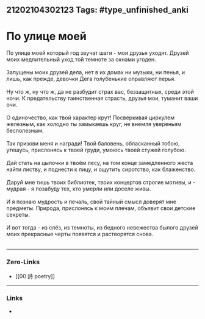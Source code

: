 21202104302123
Tags: #type_unfinished_anki
---
# По улице моей

По улице моей который год звучат шаги - мои друзья уходят. Друзей моих медлительный уход той темноте за окнами угоден.<br><br>Запущены моих друзей дела, нет в их домах ни музыки, ни пенья, и лишь, как прежде, девочки Дега голубенькие оправляют перья.<br><br>Ну что ж, ну что ж, да не разбудит страх вас, беззащитных, среди этой ночи. К предательству таинственная страсть, друзья мои, туманит ваши очи.<br><br>О одиночество, как твой характер крут! Посверкивая циркулем железным, как холодно ты замыкаешь круг, не внемля увереньям бесполезным.<br><br>Так призови меня и награди! Твой баловень, обласканный тобою, утешусь, прислонясь к твоей груди, умоюсь твоей стужей голубою.<br><br>Дай стать на цыпочки в твоём лесу, на том конце замедленного жеста найти листву, и поднести к лицу, и ощутить сиротство, как блаженство.<br><br>Даруй мне тишь твоих библиотек, твоих концертов строгие мотивы, и - мудрая - я позабуду тех, кто умерли или доселе живы.<br><br>И я познаю мудрость и печаль, свой тайный смысл доверят мне предметы. Природа, прислонясь к моим плечам, объявит свои детские секреты.<br><br>И вот тогда - из слёз, из темноты, из бедного невежества былого друзей моих прекрасные черты появятся и растворятся снова.<br><br>

---
### Zero-Links
- [[00 詩 poetry]]
---
### Links
-